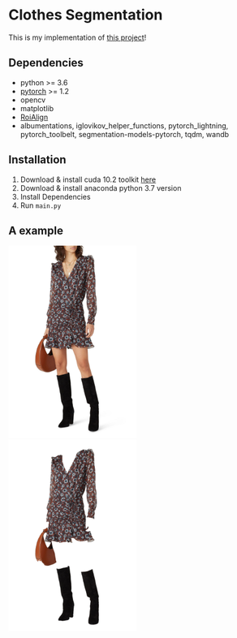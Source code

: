 # Clothes Segmentation
This is my implementation of [this project](https://github.com/ternaus/cloths_segmentation)! 

## Dependencies
-   python >= 3.6 
-   [pytorch](https://pytorch.org/) >= 1.2
-   opencv
-   matplotlib
-   [RoiAlign](https://github.com/longcw/RoIAlign.pytorch)
-   albumentations, iglovikov_helper_functions, pytorch_lightning, pytorch_toolbelt, segmentation-models-pytorch, tqdm, wandb

## Installation
1. Download & install cuda 10.2 toolkit [here](https://developer.nvidia.com/cuda-10.2-download-archive?target_os=Linux&target_arch=x86_64&target_distro=Ubuntu&target_version=1804&target_type=debnetwork)
2. Download & install anaconda python 3.7 version 
3. Install Dependencies
4. Run `main.py`

## A example
<img style="width: 50%; display: inline"  src="test.jpg"/>
<img style="width: 50%; display: inline"  src="test.png"/>

